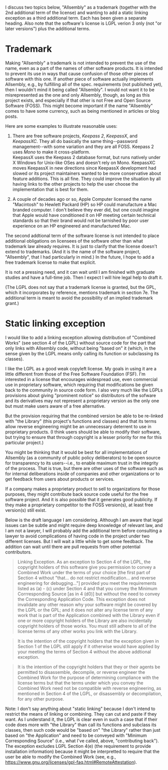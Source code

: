 I discuss two topics below, "Allsembly" as a trademark (together with the 2nd
additional term of the license) and wanting to add a static linking exception
as a third additional term.  Each has been given a separate heading.  Also
note that the software's license is LGPL verion 3 only (not "or later versions")
plus the additional terms.

# Trademark

Making "Allsembly" a trademark is not intended to prevent the use of the
name, even as a part of the names of other software products.  It is intended
to prevent its use in ways that cause confusion of those other pieces of 
software with this one.  If another piece of software actually implements
Allsembly, e.g., by fulfilling all of the spec. requirements (not published
yet), then I wouldn't mind it being called "Allsembly".  I would not want it
to be misrepresented as the one and only Allsembly, though, as long as this
project exists, and especially if that other is not Free and Open Source
Software (FOSS).  This might become important if the name "Allsembly" comes
to have some currency, such as being mentioned in articles or blog posts. 

Here are some examples to illustrate reasonable uses:

1) There are free software projects, _Keepass 2_, _KeepassX_, and _KeepassXC_.
They all do basically the same thing--password management--with some variation 
and they are all FOSS.  Keepass 2 uses _Mono_ to make it cross-platform.  
KeepassX uses the Keepass 2  database format, but runs natively under X Windows
for Unix-like OSes and doesn't rely on Mono.  KeepassXC moves KeepassX in new
directions since KeepassX development had slowed or its project maintainers 
wanted to be more conservative about feature additions.  This is all fine.
They could improve the situation by all having links to the other projects to
help the user choose the implementation that is best for them.

2) A couple of decades ago or so, Apple Computer licensed the name "Macintosh"
to Hewlett Packard (HP) so HP could manufacture a Mac branded computer.  I 
don't believe they ever did, but one could imagine that Apple would have 
conditioned it on HP meeting certain technical standards so that their brand
would not be tarnished by poor user experience on an HP engineered and
manufactured Mac.

The second addtional term of the software license is not intended to place
additional obligations on licensees of the software other than what trademark
law already requires.  It is just to clarify that the license doesn't extend
to trademarks.  (And it is the name of the software project, "Allsembly",
that I had particularly in mind.)
In the future, I hope to add a free trademark license to make that explicit.

It is not a pressing need, and it can wait until I am finished with
graduate studies and have a full-time job.  Then I expect I will hire legal
help to draft it.

(The LGPL does not say that a trademark license is granted, but the GPL, which
it incorporates by reference, mentions trademark in section 7e.  The additional
term is meant to avoid the possibility of an implied trademark grant.)

# Static linking exception

I would like to add a linking exception allowing distribution of "Combined
Works" (see section 4 of the LGPL) without source code for the part that only
links with Allsembly code, without being "based on" it (which, in the sense
given by the LGPL means onlly calling its function or subclassing its classes).

I like the LGPL as a good weak copyleft license.  My goals in using it are
a little different from those of the Free Software Foundation (FSF).  I'm 
interested in a license that encourages widespread use, even commercial use
in proprietary software, which requiring that modifications be given back to
the community in source code form.  I also very much like the LGPLs provisions
about giving "prominent notice" so distributors of the sofware and its
derivatives may not represent a proprietary version as the only one but must
make users aware of a free alternative.

But the provision requiring that the combined version be able to be re-linked
with "the Library" (this project's functions and classes) and that its terms
allow reverse engineering might be an unnecessary deterrent to
use in proprietary products.  (I think users should be able to modify 
their software, but trying to ensure that through copyright is a lesser 
priority for me for this particular project.)

You might be thinking that it would be best for all implementations of 
Allsembly (as a community of public policy deliberators) to be open source
for transparency to its users--i.e., to enable maximum trust in the integrity
of the process.  That is true, but there are other uses of the software such
as for internal deliberations inside of companies and other organizations or
to get feedback from users about products or services.

If a company makes a proprietary product to sell to organizations for those
purposes, they might contribute back source code useful for the free software
project.  And it is also possible that it generates good publicity.  If they
make a proprietary competitor to the FOSS version(s), at least free version(s)
still exist.

Below is the draft language I am considering.  Although I am aware that legal
issues can be subtle and might require deep knowledge of relevant law, and I
am not a lawyer, I will probably add the additional term before consulting
a lawyer to avoid complications of having code in the project under two 
different licenses.  But I will wait a little while to get some feedback.
The addition can wait until there are pull requests from
other potential contributors.

> Linking Exception.  As an exception to Section 4 of the LGPL, the copyright holders of this software give you permission to convey a Combined Work under the terms of your choice [the first part of Section 4 without "that... do not restrict modification... and reverse engineering for debugging..."] provided you meet the requirements listed as (a) - (c) under Section 4 and that you convey the Minimum Corrresponding Source [as in 4 (d0)] but without the need to convey the Corresponding Application Code.  This exception does not invalidate any other reason why your software might be covered by the LGPL or the GPL; and it does not alter any license term of any work that is part of the Application combined with the Library even if one or more copyright holders of the Library are also incidentally copyright holders of those works.  You must still adhere to all of the license terms of any other works you link with the Library.

> It is the intention of the copyright holders that the exception given in Section 1 of the LGPL still apply if it otherwise would have applied by your meeting the terms of Section 4 without the above addtional exception.

> It is the intention of the copyright holders that they or their agents be permitted to disassemble, decompile, or reverse engineer the Combined Work for the purpose of determining compliance with the license terms but that the terms under which you convey the Combined Work need not be compatible with reverse engineering, as mentioned in Section 4 of the LGPL, or disassembly or decompilation, for any other purpose.

Note:  I don't say anything about "static linking" because I don't intend to 
restrict the means of linking or combining.  They can cut and paste if they 
want. As I understand it, the LGPL is clear even in such a case that if their
code does more with "the Library" than call its functions and subclass its classes,
then such code would be "based on" "the Library" rather than just based on
"the Application" and need to be conveyed with "Minimum Corresponding Source"
(i.e., what I've called, above, "contributing back").  The exception excludes
LGPL Section 4(e) (the requirement to provide installation information) because
it might be interpretted to require that the user be able to modify the Combined
Work (see, e.g., https://www.gnu.org/licenses/gpl-faq.html#RemoteAttestation).
